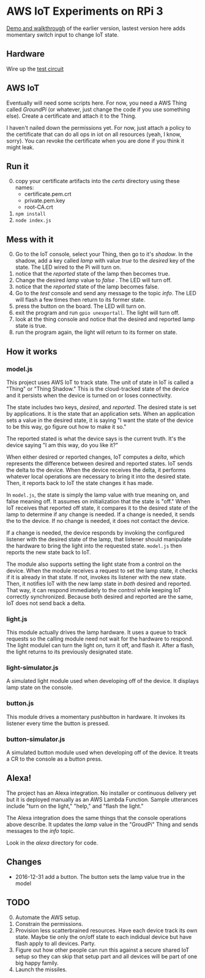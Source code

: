 # AWS IoT Experiments on RPi 3

[Demo and walkthrough](https://www.youtube.com/watch?v=-rB4b7DbRlk) of the earlier version, lastest version here adds
momentary switch input to change IoT state.

## Hardware

Wire up the [test circuit](https://aztecrex.github.io/rpi-verify-gpio/)

## AWS IoT

Eventually will need some scripts here. For now, you need a AWS Thing called _GroundPi_
(or whatever, just change the code if you use something else). Create a certificate
and attach it to the Thing.

I haven't nailed down the permissions yet. For now, just attach a policy to the
certificate that can do all ops in iot on all resources (yeah, I know, sorry).
You can revoke the certificate when you are done if you think it might leak.

## Run it

0. copy your certificate artifacts into the _certs_ directory using these
names:
   - certificate.pem.crt
   - private.pem.key
   - root-CA.crt
0. `npm install`
0. `node index.js`

## Mess with it

0. Go to the IoT console, select your Thing, then go to it's _shadow_. In the shadow,
add a key called _lamp_ with value _true_ to the _desired_ key of the state. 
The LED wired to the Pi will turn on.
0. notice that the _reported_ state of the lamp then becomes true.
0. Change the desired _lamp_ value to _false_ . The LED will turn off.
0. notice that the _reported_ state of the lamp becomes false.
0. Go to the _test_ console and send any message to the topic _info_. The LED will flash
a few times then return to its former state.
0. press the button on the board. The LED will turn on.
0. exit the program and run `gpio unexportall`. The light will turn off.
0. look at the thing console and notice that the desired and reported lamp state is true.
0. run the program again, the light will return to its former on state.

## How it works

### model.js

This project uses AWS IoT to track state. The unit of state in IoT is called a "Thing" or
"Thing Shadow." This is the cloud-tracked state of the device and it persists when the
device is turned on or loses connectivity.

The state includes two keys, _desired_, and _reported_. The desired state is set by
applications. It is the state that an application sets. When an application sets a
value in the desired state, it is saying "I want the state of the device to be this way,
go figure out how to make it so."

The reported stated is what the device says is the current truth. It's the device saying
"I am this way, do you like it?"

When either desired or reported changes, IoT computes a _delta_, which represents the
difference between desired and reported states. IoT sends the delta to the
device. When the device receives the delta, it performs whatever local operations are
necessary to bring it into the desired state. Then, it reports back to IoT the state
changes it has made.

In `model.js`, the state is simply the lamp value with true meaning on, and false meaning
off. It assumes on initialization that the state is "off."  When IoT receives that reported
off state, it compares it to the desired state of the lamp to determine if any change is
needed. If a change is needed, it sends the to the device. If no change is needed, it does not
contact the device.

If a change is needed, the device responds by invoking the configured listener with the
desired state of the lamp, that listener should manipulate the hardware to bring the
light into the requested state. `model.js` then reports the new state back to IoT.

The module also supports setting the light state from a control on the device. When the
module receives a request to set the lamp state, it checks if it is already in that
state. If not, invokes its listener with the new state. Then, it notifies IoT
with the new lamp state in _both_ desired and reported. That way, it can respond 
immediately to the control while keeping IoT correctly synchronized. Because both 
desired and reported are the same, IoT does not send back a delta.

### light.js

This module actually drives the lamp hardware. It uses a queue to track requests so the
calling module need not wait for the hardware to respond. The light modulel can turn
the light on, turn it off, and flash it. After a flash, the light returns to its previously
designated state.

### light-simulator.js

A simulated light module used when developing off of the device. It displays lamp
state on the console.

### button.js

This module drives a momentary pushbutton in hardware. It invokes its listener every
time the button is pressed.

### button-simulator.js

A simulated button module used when developing off of the device. It treats a CR to the
console as a button press.

## Alexa!

The project has an Alexa integration. No installer or continuous delivery yet but it is
deployed manually as an AWS Lambda Function. Sample utterances include "turn on the light,"
"help," and "flash the light."

The Alexa integration does the same things that the console operations above describe. It
updates the _lamp_ value in the "GroudPi" Thing and sends messages to the _info_ topic.

Look in the _alexa_ directory for code.

## Changes

- 2016-12-31 add a button. The button sets the lamp value true in the model

## TODO

0. Automate the AWS setup.
0. Constrain the permissions.
0. Provision less scatterbrained resources. Have each device track its own state. Maybe tie only
the on/off state to each indidual device but have flash apply to all devices. Party.
0. Figure out how other people can run this against a secure shared IoT setup so they can skip that
setup part and all devices will be part of one big happy family.
0. Launch the missiles.
